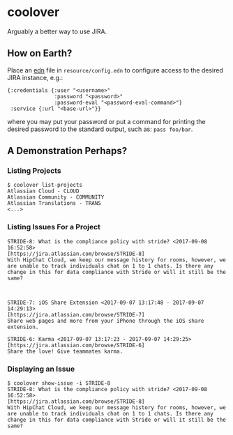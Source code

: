 # coolover #

Arguably a better way to use JIRA.

## How on Earth? ##

Place an [edn](https://github.com/edn-format/edn) file in `resource/config.edn` to configure access to the desired JIRA instance, e.g.:

    {:credentials {:user "<username>"
                   :password "<password>"
                   :password-eval "<password-eval-command>"}
     :service {:url "<base-url>"}}

where you may put your password or put a command for printing the desired password to the standard output, such as: `pass foo/bar`.

## A Demonstration Perhaps? ##

### Listing Projects ###

    $ coolover list-projects
    Atlassian Cloud - CLOUD
    Atlassian Community - COMMUNITY
    Atlassian Translations - TRANS
    <...>

### Listing Issues For a Project ###

    STRIDE-8: What is the compliance policy with stride? <2017-09-08 16:52:58>
    [https://jira.atlassian.com/browse/STRIDE-8]
    With HipChat Cloud, we keep our message history for rooms, however, we are unable to track individuals chat on 1 to 1 chats. Is there any change in this for data compliance with Stride or will it still be the same?



    STRIDE-7: iOS Share Extension <2017-09-07 13:17:48 - 2017-09-07 14:29:13>
    [https://jira.atlassian.com/browse/STRIDE-7]
    Share web pages and more from your iPhone through the iOS share extension.

    STRIDE-6: Karma <2017-09-07 13:17:23 - 2017-09-07 14:29:25>
    [https://jira.atlassian.com/browse/STRIDE-6]
    Share the love! Give teammates karma.

### Displaying an Issue ###

    $ coolover show-issue -i STRIDE-8
    STRIDE-8: What is the compliance policy with stride? <2017-09-08 16:52:58>
    [https://jira.atlassian.com/browse/STRIDE-8]
    With HipChat Cloud, we keep our message history for rooms, however, we are unable to track individuals chat on 1 to 1 chats. Is there any change in this for data compliance with Stride or will it still be the same?

